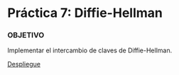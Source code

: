 # Práctica 7: Diffie-Hellman

### OBJETIVO
 Implementar el intercambio de claves de Diffie-Hellman.


[Despliegue](https://alu0100819847.github.io/Diffie-Hellman/)
